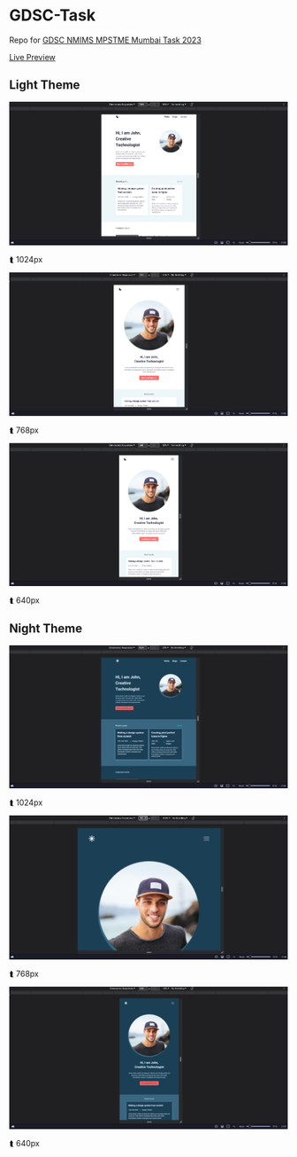 # GDSC-Task
Repo for [GDSC NMIMS MPSTME Mumbai Task 2023](https://github.com/GDSC-NMIMS-MPSTME-Mumbai/web-dev-recruitment-task-23)

[Live Preview](https://kratospidey.github.io/GDSC-Task/)

## Light Theme

![1024px](img/1024.png)

⮬ 1024px


![768px](img/768.png)

⮬ 768px
 
![640px](img/640.png)

⮬ 640px

## Night Theme

![1024px](img/d1024.png)

⮬ 1024px

![768px](img/d768.png)

⮬ 768px

![640px](img/d640.png)

⮬ 640px
